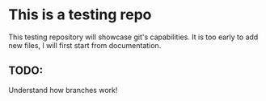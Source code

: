 # This is a testing repo
This testing repository will showcase git's capabilities.
It is too early to add new files, I will first start from documentation.

## TODO:
Understand how branches work!
